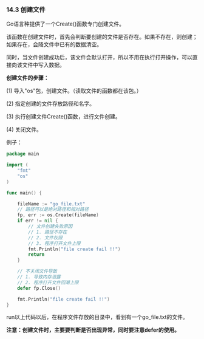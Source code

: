 ### 14.3 创建文件

Go语言种提供了一个Create\(\)函数专门创建文件。

该函数在创建文件时，首先会判断要创建的文件是否存在。如果不存在，则创建；如果存在，会降文件中已有的数据清空。

同时，当文件创建成功后，该文件会默认打开，所以不用在执行打开操作，可以直接向该文件中写入数据。

**创建文件的步骤：**

\(1\) 导入"os"包，创建文件。（读取文件的函数都在该包。）

\(2\) 指定创建的文件存放路径和名字。

\(3\) 执行创建文件Create\(\)函数，进行文件创建。

\(4\) 关闭文件。

例子：

```go
package main

import (
	"fmt"
	"os"
)

func main() {

	fileName := "go_file.txt"
	// 路径可以是绝对路径和相对路径
	fp, err := os.Create(fileName)
	if err != nil {
		// 文件创建失败原因
		// 1. 路径不存在
		// 2. 文件权限
		// 3. 程序打开文件上限
		fmt.Println("file create fail !!")
		return
	}

	// 不关闭文件导致
	// 1. 导致内存泄露
	// 2. 程序打开文件回潮上限
	defer fp.Close()

	fmt.Println("file create fail !!")
}

```

run以上代码以后，在程序文件存放的目录中，看到有一个go\_file.txt的文件。

**注意：创建文件时，主要要判断是否出现异常，同时要注意defer的使用。**

